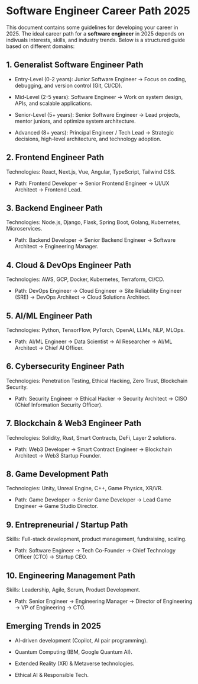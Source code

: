 # Software Engineer Career Path 2025

This document contains some guidelines for developing your career in 2025. The ideal career path for a **software engineer** in 2025 depends on indivuals interests, skills, and industry trends. Below is a structured guide based on different domains:

## 1. Generalist Software Engineer Path
- Entry-Level (0-2 years): Junior Software Engineer → Focus on coding, debugging, and version control (Git, CI/CD).

- Mid-Level (2-5 years): Software Engineer → Work on system design, APIs, and scalable applications.

- Senior-Level (5+ years): Senior Software Engineer → Lead projects, mentor juniors, and optimize system architecture.

- Advanced (8+ years): Principal Engineer / Tech Lead → Strategic decisions, high-level architecture, and technology adoption.

## 2. Frontend Engineer Path
Technologies: React, Next.js, Vue, Angular, TypeScript, Tailwind CSS.

- Path: Frontend Developer → Senior Frontend Engineer → UI/UX Architect → Frontend Lead.

## 3. Backend Engineer Path
Technologies: Node.js, Django, Flask, Spring Boot, Golang, Kubernetes, Microservices.

- Path: Backend Developer → Senior Backend Engineer → Software Architect → Engineering Manager.

## 4. Cloud & DevOps Engineer Path
Technologies: AWS, GCP, Docker, Kubernetes, Terraform, CI/CD.

- Path: DevOps Engineer → Cloud Engineer → Site Reliability Engineer (SRE) → DevOps Architect → Cloud Solutions Architect.

## 5. AI/ML Engineer Path
Technologies: Python, TensorFlow, PyTorch, OpenAI, LLMs, NLP, MLOps.

- Path: AI/ML Engineer → Data Scientist → AI Researcher → AI/ML Architect → Chief AI Officer.

## 6. Cybersecurity Engineer Path
Technologies: Penetration Testing, Ethical Hacking, Zero Trust, Blockchain Security.

- Path: Security Engineer → Ethical Hacker → Security Architect → CISO (Chief Information Security Officer).

## 7. Blockchain & Web3 Engineer Path
Technologies: Solidity, Rust, Smart Contracts, DeFi, Layer 2 solutions.

- Path: Web3 Developer → Smart Contract Engineer → Blockchain Architect → Web3 Startup Founder.

## 8. Game Development Path
Technologies: Unity, Unreal Engine, C++, Game Physics, XR/VR.

- Path: Game Developer → Senior Game Developer → Lead Game Engineer → Game Studio Director.

## 9. Entrepreneurial / Startup Path
Skills: Full-stack development, product management, fundraising, scaling.

- Path: Software Engineer → Tech Co-Founder → Chief Technology Officer (CTO) → Startup CEO.

## 10. Engineering Management Path
Skills: Leadership, Agile, Scrum, Product Development.

- Path: Senior Engineer → Engineering Manager → Director of Engineering → VP of Engineering → CTO.

## Emerging Trends in 2025
- AI-driven development (Copilot, AI pair programming).

- Quantum Computing (IBM, Google Quantum AI).

- Extended Reality (XR) & Metaverse technologies.

- Ethical AI & Responsible Tech.
